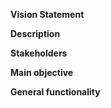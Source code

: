 **Vision Statement**

**Description**

**Stakeholders**

**Main objective**

**General functionality**
